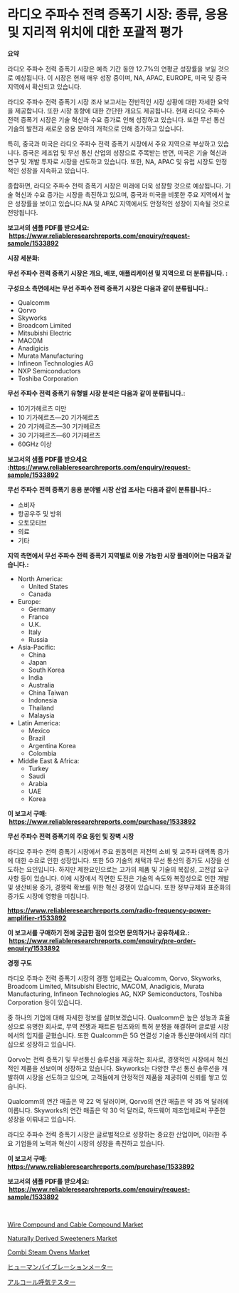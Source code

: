 <p><h1>라디오 주파수 전력 증폭기 시장: 종류, 응용 및 지리적 위치에 대한 포괄적 평가</h1></p><p><strong>요약</strong></p>
<p><p>라디오 주파수 전력 증폭기 시장은 예측 기간 동안 12.7%의 연평균 성장률을 보일 것으로 예상됩니다. 이 시장은 현재 매우 성장 중이며, NA, APAC, EUROPE, 미국 및 중국 지역에서 확산되고 있습니다.</p><p>라디오 주파수 전력 증폭기 시장 조사 보고서는 전반적인 시장 상황에 대한 자세한 요약을 제공합니다. 또한 시장 동향에 대한 간단한 개요도 제공됩니다. 현재 라디오 주파수 전력 증폭기 시장은 기술 혁신과 수요 증가로 인해 성장하고 있습니다. 또한 무선 통신 기술의 발전과 새로운 응용 분야의 개척으로 인해 증가하고 있습니다.</p><p>특히, 중국과 미국은 라디오 주파수 전력 증폭기 시장에서 주요 지역으로 부상하고 있습니다. 중국은 제조업 및 무선 통신 산업의 성장으로 주목받는 반면, 미국은 기술 혁신과 연구 및 개발 투자로 시장을 선도하고 있습니다. 또한, NA, APAC 및 유럽 시장도 안정적인 성장을 지속하고 있습니다.</p><p>종합하면, 라디오 주파수 전력 증폭기 시장은 미래에 더욱 성장할 것으로 예상됩니다. 기술 혁신과 수요 증가는 시장을 촉진하고 있으며, 중국과 미국을 비롯한 주요 지역에서 높은 성장률을 보이고 있습니다.NA 및 APAC 지역에서도 안정적인 성장이 지속될 것으로 전망됩니다.</p></p>
<p><strong>보고서의 샘플 PDF를 받으세요: &nbsp;<a href="https://www.reliableresearchreports.com/enquiry/request-sample/1533892">https://www.reliableresearchreports.com/enquiry/request-sample/1533892</a></strong></p>
<p><strong>시장 세분화:</strong></p>
<p><strong> 무선 주파수 전력 증폭기 시장은 개요, 배포, 애플리케이션 및 지역으로 더 분류됩니다. :</strong></p>
<p><strong>구성요소 측면에서는 무선 주파수 전력 증폭기 시장은 다음과 같이 분류됩니다.:</strong></p>
<p><ul><li>Qualcomm</li><li>Qorvo</li><li>Skyworks</li><li>Broadcom Limited</li><li>Mitsubishi Electric</li><li>MACOM</li><li>Anadigicis</li><li>Murata Manufacturing</li><li>Infineon Technologies AG</li><li>NXP Semiconductors</li><li>Toshiba Corporation</li></ul></p>
<p><strong> 무선 주파수 전력 증폭기 유형별 시장 분석은 다음과 같이 분류됩니다.:</strong></p>
<p><ul><li>10기가헤르츠 미만</li><li>10 기가헤르츠—20 기가헤르츠</li><li>20 기가헤르츠—30 기가헤르츠</li><li>30 기가헤르츠—60 기가헤르츠</li><li>60GHz 이상</li></ul></p>
<p><strong>보고서의 샘플 PDF를 받으세요 :<a href="https://www.reliableresearchreports.com/enquiry/request-sample/1533892">https://www.reliableresearchreports.com/enquiry/request-sample/1533892</a></strong></p>
<p><strong> 무선 주파수 전력 증폭기 응용 분야별 시장 산업 조사는 다음과 같이 분류됩니다.:</strong></p>
<p><ul><li>소비자</li><li>항공우주 및 방위</li><li>오토모티브</li><li>의료</li><li>기타</li></ul></p>
<p><strong>지역 측면에서 무선 주파수 전력 증폭기 지역별로 이용 가능한 시장 플레이어는 다음과 같습니다.:</strong></p>
<p><ul>
    <li>
        North America:
        <ul>
            <li>United States</li>
            <li>Canada</li>
        </ul>
    </li>
    <li>
        Europe:
        <ul>
            <li>Germany</li>
            <li>France</li>
            <li>U.K.</li>
            <li>Italy</li>
            <li>Russia</li>
        </ul>
    </li>
    <li>
        Asia-Pacific:
        <ul>
            <li>China</li>
            <li>Japan</li>
            <li>South Korea</li>
            <li>India</li>
            <li>Australia</li>
            <li>China Taiwan</li>
            <li>Indonesia</li>
            <li>Thailand</li>
            <li>Malaysia</li>
        </ul>
    </li>
    <li>
        Latin America:
        <ul>
            <li>Mexico</li>
            <li>Brazil</li>
            <li>Argentina Korea</li>
            <li>Colombia</li>
        </ul>
    </li>
    <li>
        Middle East & Africa:
        <ul>
            <li>Turkey</li>
            <li>Saudi</li>
            <li>Arabia</li>
            <li>UAE</li>
            <li>Korea</li>
        </ul>
    </li>
    </ul></p>
<p><strong>이 보고서 구매: &nbsp;<a href="https://www.reliableresearchreports.com/purchase/1533892">https://www.reliableresearchreports.com/purchase/1533892</a></strong></p>
<p><strong>무선 주파수 전력 증폭기의 주요 동인 및 장벽 시장</strong></p>
<p><p>라디오 주파수 전력 증폭기 시장에서 주요 원동력은 저전력 소비 및 고주파 대역폭 증가에 대한 수요로 인한 성장입니다. 또한 5G 기술의 채택과 무선 통신의 증가도 시장을 선도하는 요인입니다. 하지만 제한요인으로는 고가의 제품 및 기술의 복잡성, 고전압 요구사항 등이 있습니다. 이에 시장에서 직면한 도전은 기술의 속도와 복잡성으로 인한 개발 및 생산비용 증가, 경쟁력 확보를 위한 혁신 경쟁이 있습니다. 또한 정부규제와 표준화의 증가도 시장에 영향을 미칩니다.</p></p>
<p><strong><a href="https://www.reliableresearchreports.com/radio-frequency-power-amplifier-r1533892">https://www.reliableresearchreports.com/radio-frequency-power-amplifier-r1533892</a></strong></p>
<p><strong>이 보고서를 구매하기 전에 궁금한 점이 있으면 문의하거나 공유하세요.: &nbsp;<a href="https://www.reliableresearchreports.com/enquiry/pre-order-enquiry/1533892">https://www.reliableresearchreports.com/enquiry/pre-order-enquiry/1533892</a></strong></p>
<p><strong>경쟁 구도</strong></p>
<p><p>라디오 주파수 전력 증폭기 시장의 경쟁 업체로는 Qualcomm, Qorvo, Skyworks, Broadcom Limited, Mitsubishi Electric, MACOM, Anadigicis, Murata Manufacturing, Infineon Technologies AG, NXP Semiconductors, Toshiba Corporation 등이 있습니다. </p><p>중 하나의 기업에 대해 자세한 정보를 살펴보겠습니다. Qualcomm은 높은 성능과 효율성으로 유명한 회사로, 무역 전쟁과 패트론 텀즈와의 특허 분쟁을 해결하며 글로벌 시장에서의 입지를 굳혔습니다. 또한 Qualcomm은 5G 연결성 기술과 통신분야에서의 리더십으로 성장하고 있습니다. </p><p>Qorvo는 전력 증폭기 및 무선통신 솔루션을 제공하는 회사로, 경쟁적인 시장에서 혁신적인 제품을 선보이며 성장하고 있습니다. Skyworks는 다양한 무선 통신 솔루션을 개발하여 시장을 선도하고 있으며, 고객들에게 안정적인 제품을 제공하여 신뢰를 쌓고 있습니다. </p><p>Qualcomm의 연간 매출은 약 22 억 달러이며, Qorvo의 연간 매출은 약 35 억 달러에 이릅니다. Skyworks의 연간 매출은 약 30 억 달러로, 하드웨어 제조업체로써 꾸준한 성장을 이뤄내고 있습니다. </p><p>라디오 주파수 전력 증폭기 시장은 글로벌적으로 성장하는 중요한 산업이며, 이러한 주요 기업들의 노력과 혁신이 시장의 성장을 촉진하고 있습니다.</p></p>
<p><strong>이 보고서 구매: &nbsp; <a href="https://www.reliableresearchreports.com/purchase/1533892">https://www.reliableresearchreports.com/purchase/1533892</a></strong></p>
<p><strong>보고서의 샘플 PDF를 받으세요: &nbsp;<a href="https://www.reliableresearchreports.com/enquiry/request-sample/1533892">https://www.reliableresearchreports.com/enquiry/request-sample/1533892</a></strong><strong></strong></p>
<p>&nbsp;</p>
<p><p><a href="https://issuu.com/reportprime-2/docs/wire-compound-and-cable-compound-market-size-2030.">Wire Compound and Cable Compound Market</a></p><p><a href="https://issuu.com/reportprime-2/docs/naturally-derived-sweeteners-market-size-2030.pptx">Naturally Derived Sweeteners Market</a></p><p><a href="https://view.publitas.com/reportprime-1/combi-steam-ovens-market-size-evaluating-its-market-trends-growth-and-projections-2024-2031/">Combi Steam Ovens Market</a></p><p><a href="https://github.com/efcvopdgkdx128/Market-Research-Report-List-1/blob/main/770875218994.md">ヒューマンバイブレーションメーター</a></p><p><a href="https://github.com/hwbcz413288296/Market-Research-Report-List-1/blob/main/160155418995.md">アルコール呼気テスター</a></p></p>